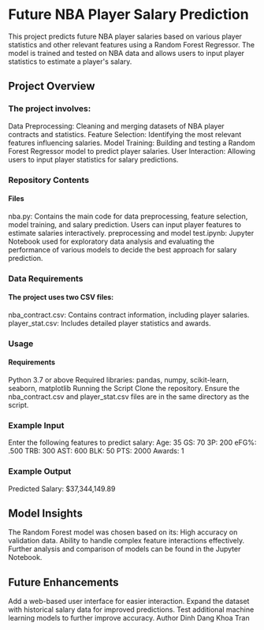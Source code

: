 # Future NBA Player Salary Prediction

This project predicts future NBA player salaries based on various player statistics and other relevant features using a Random Forest Regressor. The model is trained and tested on NBA data and allows users to input player statistics to estimate a player's salary.
## Project Overview
### The project involves:
Data Preprocessing: Cleaning and merging datasets of NBA player contracts and statistics.
Feature Selection: Identifying the most relevant features influencing salaries.
Model Training: Building and testing a Random Forest Regressor model to predict player salaries.
User Interaction: Allowing users to input player statistics for salary predictions.
### Repository Contents
#### Files
nba.py: Contains the main code for data preprocessing, feature selection, model training, and salary prediction. Users can input player features to estimate salaries interactively.
preprocessing and model test.ipynb: Jupyter Notebook used for exploratory data analysis and evaluating the performance of various models to decide the best approach for salary prediction.
### Data Requirements
#### The project uses two CSV files:
nba_contract.csv: Contains contract information, including player salaries.
player_stat.csv: Includes detailed player statistics and awards.
### Usage
#### Requirements
Python 3.7 or above
Required libraries: pandas, numpy, scikit-learn, seaborn, matplotlib
Running the Script
Clone the repository.
Ensure the nba_contract.csv and player_stat.csv files are in the same directory as the script.
### Example Input
Enter the following features to predict salary:
Age: 35
GS: 70
3P: 200
eFG%: .500
TRB: 300
AST: 600
BLK: 50
PTS: 2000
Awards: 1

### Example Output

Predicted Salary: $37,344,149.89

## Model Insights
The Random Forest model was chosen based on its:
High accuracy on validation data.
Ability to handle complex feature interactions effectively.
Further analysis and comparison of models can be found in the Jupyter Notebook.
## Future Enhancements
Add a web-based user interface for easier interaction.
Expand the dataset with historical salary data for improved predictions.
Test additional machine learning models to further improve accuracy.
Author
Dinh Dang Khoa Tran

